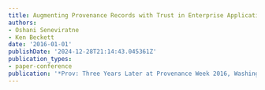 ```yaml
---
title: Augmenting Provenance Records with Trust in Enterprise Applications
authors:
- Oshani Seneviratne
- Ken Beckett
date: '2016-01-01'
publishDate: '2024-12-28T21:14:43.045361Z'
publication_types:
- paper-conference
publication: '*Prov: Three Years Later at Provenance Week 2016, Washington DC*'
---
```

